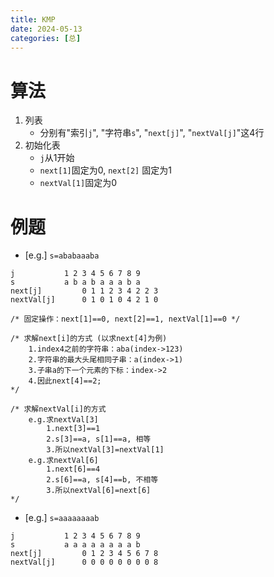 ```yaml
---
title: KMP
date: 2024-05-13
categories: [总]
---
```


# 算法
1. 列表
    - 分别有"索引`j`", "字符串`s`", "`next[j]`", "`nextVal[j]`"这4行
2. 初始化表
    - `j`从1开始
    - `next[1]`固定为0, `next[2]` 固定为1
    - `nextVal[1]`固定为0
<!--more-->

# 例题
- [e.g.] `s=ababaaaba`

```pseudocode
j			1 2 3 4 5 6 7 8 9
s			a b a b a a a b a
next[j]			0 1 1 2 3 4 2 2 3
nextVal[j]		0 1 0 1 0 4 2 1 0

/* 固定操作：next[1]==0, next[2]==1, nextVal[1]==0 */

/* 求解next[i]的方式 (以求next[4]为例)
	1.index4之前的字符串：aba(index->123)
	2.字符串的最大头尾相同子串：a(index->1)
	3.子串a的下一个元素的下标：index->2
	4.因此next[4]==2;
*/

/* 求解nextVal[i]的方式
    e.g.求nextVal[3]
        1.next[3]==1
        2.s[3]==a, s[1]==a, 相等
        3.所以nextVal[3]=nextVal[1]
    e.g.求nextVal[6]
        1.next[6]==4
        2.s[6]==a, s[4]==b, 不相等
        3.所以nextVal[6]=next[6]
*/
```

- [e.g.] `s=aaaaaaaab`
```pseudocode
j			1 2 3 4 5 6 7 8 9
s			a a a a a a a a b
next[j]			0 1 2 3 4 5 6 7 8
nextVal[j]		0 0 0 0 0 0 0 0 8
```



